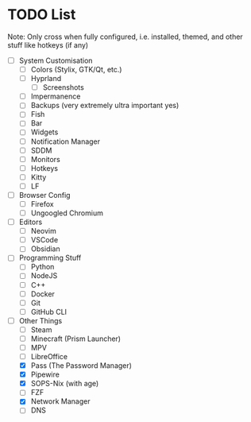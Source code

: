 # TODO List
Note: Only cross when fully configured, i.e. installed, themed, and other stuff like hotkeys (if any)

- [ ] System Customisation
    - [ ] Colors (Stylix, GTK/Qt, etc.)
    - [ ] Hyprland
        - [ ] Screenshots
    - [ ] Impermanence
    - [ ] Backups (very extremely ultra important yes)
    - [ ] Fish
    - [ ] Bar
    - [ ] Widgets
    - [ ] Notification Manager
    - [ ] SDDM
    - [ ] Monitors
    - [ ] Hotkeys
    - [ ] Kitty
    - [ ] LF

- [ ] Browser Config
    - [ ] Firefox
    - [ ] Ungoogled Chromium

- [ ] Editors
    - [ ] Neovim
    - [ ] VSCode
    - [ ] Obsidian

- [ ] Programming Stuff
    - [ ] Python
    - [ ] NodeJS
    - [ ] C++
    - [ ] Docker
    - [ ] Git
    - [ ] GitHub CLI

- [ ] Other Things
    - [ ] Steam
    - [ ] Minecraft (Prism Launcher)
    - [ ] MPV
    - [ ] LibreOffice
    - [x] Pass (The Password Manager)
    - [x] Pipewire
    - [x] SOPS-Nix (with age)
    - [ ] FZF
    - [x] Network Manager
    - [ ] DNS
